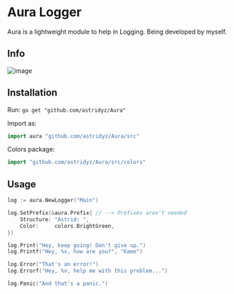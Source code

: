 # Aura Logger
Aura is a lightweight module to help in Logging.
Being developed by myself.

## Info
![image](https://github.com/astridyz/Aura/assets/163058589/95587326-6c31-4546-bb2f-2885a6d252e8)

## Installation

Run:
`go get "github.com/astridyz/Aura"`

Import as:
```go
import aura "github.com/astridyz/Aura/src"
```

Colors package:
```go
import "github.com/astridyz/Aura/src/colors"
```

## Usage
```go
log := aura.NewLogger("Main")

log.SetPrefix(&aura.Prefix{ // --> Prefixes aren't needed
	Structure: "Astrid: ",
	Color:     colors.BrightGreen,
})

log.Print("Hey, keep going! Don't give up.")
log.Printf("Hey, %v, how are you?", "Kame")

log.Error("That's an error!")
log.Errorf("Hey, %v, help me with this problem...")

log.Panic("And that's a panic.")
```